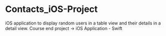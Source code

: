 # Contacts_iOS-Project
iOS application to display random users in a table view and their details in a detail view.
Course end project -> iOS Application - Swift
